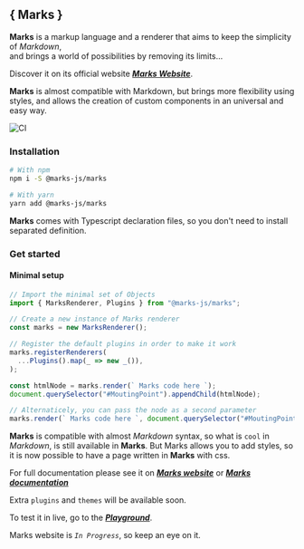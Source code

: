 ## { Marks }

**Marks** is a markup language and a renderer that aims to keep the simplicity of *Markdown*,  
and brings a world of possibilities by removing its limits...

Discover it on its official website ***[Marks Website](https://marksjs.com)***.

**Marks** is almost compatible with Markdown, but brings more flexibility using styles, and allows the creation of custom components in an universal and easy way.

![CI](https://github.com/NoMoreDeps/marksjs/workflows/CI/badge.svg)

### Installation
```sh
# With npm
npm i -S @marks-js/marks

# With yarn
yarn add @marks-js/marks
```
**Marks** comes with Typescript declaration files, so you don't need to install separated definition.

### Get started

#### Minimal setup
```typescript
// Import the minimal set of Objects
import { MarksRenderer, Plugins } from "@marks-js/marks";

// Create a new instance of Marks renderer
const marks = new MarksRenderer();

// Register the default plugins in order to make it work
marks.registerRenderers(
  ...Plugins().map(_ => new _()), 
);

const htmlNode = marks.render(` Marks code here `);
document.querySelector("#MoutingPoint").appendChild(htmlNode);

// Alternaticely, you can pass the node as a second parameter
marks.render(` Marks code here `, document.querySelector("#MoutingPoint"));
```

**Marks** is compatible with almost *Markdown* syntax, so what is `cool` in *Markdown*, is still 
available in **Marks**. But Marks allows you to add styles, so it is now possible to have a page written in **Marks** with css.

For full documentation please see it on ***[Marks website](https://marksjs.com)*** or ***[Marks documentation](https://marksjs.com/guide)***

Extra `plugins` and `themes` will be available soon.

To test it in live, go to the ***[Playground](https://marksjs.com/repl)***.

Marks website is *`In Progress`*, so keep an eye on it.